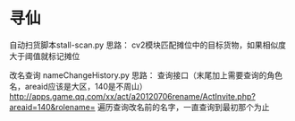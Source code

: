 # 寻仙
自动扫货脚本stall-scan.py 思路：
cv2模块匹配摊位中的目标货物，如果相似度大于阈值就标记摊位

改名查询 nameChangeHistory.py 思路：
查询接口（末尾加上需要查询的角色名，areaid应该是大区，140是不周山） http://apps.game.qq.com/xx/act/a20120706rename/ActInvite.php?areaid=140&rolename=
遍历查询改名前的名字，一直查询到最初那个为止
